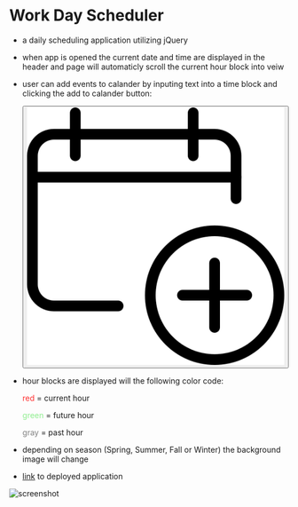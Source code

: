 
<link rel="stylesheet" href="./assets/markdownstyle.css"/>

# Work Day Scheduler
* a daily scheduling application utilizing jQuery
* when app is opened the current date and time are displayed in the header and page will automaticly scroll the current hour block into veiw
* user can add events to calander by inputing text into a time block and clicking the add to calander button:

    <button class="save_btn"><img src="./assets/imgs/add.png" alt="lock_icon"></button> 

* hour blocks are displayed will the following color code:
 
  <span style="color:#ff2e2e">red</span> = current hour
  
  <span style="color:#90EE90">green</span> = future hour
 
  <span style="color:gray">gray</span> = past hour

* depending on season (Spring, Summer, Fall or Winter) the background image will change











* [link](https://wattierdan.github.io/Day_Scheduler/) to deployed application


![screenshot](./assets/imgs/screencapture-file-C-Users-Dan-Projects-javascript-scheduler-index-html-2020-10-30-09_55_29.png)
